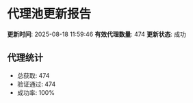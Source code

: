 # 代理池更新报告

**更新时间**: 2025-08-18 11:59:46
**有效代理数量**: 474
**更新状态**:  成功

## 代理统计
- 总获取: 474
- 验证通过: 474
- 成功率: 100%
